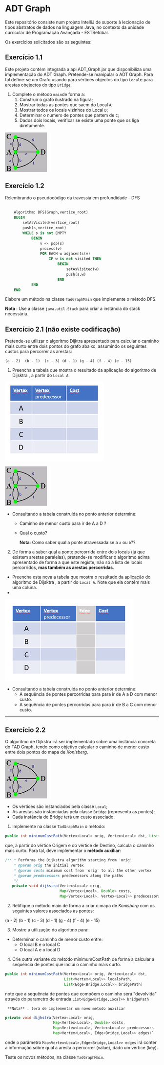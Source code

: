 # ADT Graph

Este repositório consiste num projeto IntelliJ de suporte à lecionação de tipos abstratos de dados na linguagem Java, no contexto da unidade curricular de Programação Avançada - ESTSetúbal.

Os exercícios solicitados são os seguintes:

## Exercício 1.1
Este projeto contém integrada a api ADT_Graph.jar que disponibiliza uma implementação do ADT Graph.
Pretende-se manipular o ADT Graph. Para tal define-se um Grafo usando para vértices objectos do tipo `Local`e para arestas obejectos do tipo `Bridge`.

1. Complete o método `main`de forma a:
   1. Construir o grafo ilustrado na figura;
   2. Mostrar todas as pontes que saem do Local `A`;
   3. Mostrar todos os locais vizinhos do Local `D`;
   4. Determinar o número de pontes que partem de `C`;
   5. Dados dois locais, verificar se existe uma ponte que os liga diretamente.

![Graph](images/BridgesGraph.png)

## Exercício 1.2

Relembrando o pseudocódigo da travessia em profundidade - DFS

```pascal

    Algorithm: DFS(Graph,vertice_root)
    BEGIN
        setAsVisited(vertice_root)
        push(s,vertice_root)
        WHILE s is not EMPTY
            BEGIN
                v <- pop(s)     
                process(v)
                FOR EACH w adjacents(v)
                    IF w is not visited THEN
                        BEGIN
                            setAsVisited(w)
                            push(s,w)
                        END
            END                    
    END

```

Elabore um método na classe `TadGraphMain` que implemente o método DFS.

 **Nota** : Use a classe `java.util.Stack` para criar a instância do stack necessária.


## Exercício 2.1 (não existe codificação)


Pretende-se utilizar o algoritmo Dijktra apresentado para calcular o caminho mais curto entre dois pontos do grafo abaixo, assumindo os seguintes custos para percorrer as arestas:

    (a - 2)  (b - 1)  (c - 3) (d - 1) (g - 4) (f - 4) (e - 15) 
  
1. Preencha a tabela que mostra o resultado da aplicação do algoritmo de Dijsktra , a partir do `Local A`.

![table1](images/tableEx1.PNG)

![Graph](images/BridgesGraph.png)

- Consultando a tabela construida no ponto anterior determine:
   - Caminho de menor custo para ir de A a D ?
   - Qual o custo?

     **Nota**: Como saber qual a ponte atravessada se a `a` ou `b`??

2. De forma a saber qual a ponte percorrida entre dois locais (já que existem arestas paralelas), pretende-se modificar o algoritmo acima apresentado de forma a que este registe, não só a lista de locais percorridos, **mas também as arestas percorridas**.

 * Preencha esta nova a tabela que mostra o resultado da aplicação do algoritmo de Dijsktra , a partir do `Local A`. Note que ela contém mais uma coluna.
 * 
![table2](images/tableEx2.PNG)

- Consultando a tabela construida no ponto anterior determine:
  - A sequência de pontes percorridas para para ir de A a D com menor custo.
  - A sequência de pontes percorridas para para ir de B a C com menor custo.

</small>

----

## Exercício 2.2 

O algoritmo de Dijkstra irá ser implementado sobre uma instância concreta do TAD Graph, tendo como objetivo calcular o caminho de menor custo entre dois pontos do mapa de *Konisberg*.

![Graph](images/BridgesGraph.png)

- Os vértices são instanciados pela classe `Local`;
- As arestas são instanciadas pela classe `Bridge` (representa as pontes);
- Cada instância de Bridge terá um custo associado.

1. Implemente na classe `TadGraphMain` o método:

 ```java
 public int minimumCostPath(Vertex<Local> orig, Vertex<Local> dst, List<Vertex<Local>> localsPath)
 ```
que, a partir do vértice Origem e do vértice de Destino, calcula o caminho mais curto. Para tal, deve implementar o **método auxiliar**:
 ```java
 /** * Performs the Dijkstra algorithm starting from 'orig'
     * @param orig the initial vertex
     * @param costs minimum cost from 'orig' to all the other vertex
     * @param predecessors predecessors along the paths
     */
    private void dijkstra(Vertex<Local> orig,
                          Map<Vertex<Local>, Double> costs,
                          Map<Vertex<Local>, Vertex<Local>> predecessors)`
 ```

2. Retifique o método main de forma a criar o mapa de *Konisberg* com os seguintes valores associados às pontes:

  (a - 2)  (b - 1)  (c - 3) (d - 1) (g - 4) (f - 4) (e - 15) 

3. Mostre a utilização do algoritmo para:
- Determinar o caminho de menor custo entre:
  -  O local B e o local C 
  -  O local A e o local D

4. Crie outra variante do método minimumCostPath de forma a calcular a sequência de pontes que inclui o caminho mais curto.

 ```java
 public int minimumCostPath(Vertex<Local> orig, Vertex<Local> dst, 
                            List<Vertex<Local>> localsPath, 
                            List<Edge<Bridge,Local>> bridgePath)
 ```
 
note que a sequência de pontes que compõem o caminho será "devolvida" através do parametro de entrada `List<Edge<Bridge,Local>> bridgePath`
 
     **Nota** : terá de implementar um novo método auxiliar 
 ```java
 private void dijkstra(Vertex<Local> orig,
                       Map<Vertex<Local>, Double> costs,
                       Map<Vertex<Local>, Vertex<Local>> predecessors
                       Map<Vertex<Local>, Edge<Bridge,Local>> edges)`
 ```
 onde o parâmetro `Map<Vertex<Local>,Edge<Bridge,Local>> edges` irá conter a informação sobre qual a aresta a percorrer (value), dado um vértice (key).

Teste os novos métodos, na classe `TadGraphMain`.
